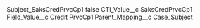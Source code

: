 <?xml version="1.0" encoding="UTF-8"?>
<CustomMetadata xmlns="http://soap.sforce.com/2006/04/metadata" xmlns:xsi="http://www.w3.org/2001/XMLSchema-instance" xmlns:xsd="http://www.w3.org/2001/XMLSchema">
    <label>Subject_SaksCredPrvcCp1</label>
    <protected>false</protected>
    <values>
        <field>CTI_Value__c</field>
        <value xsi:type="xsd:string">SaksCredPrvcCp1</value>
    </values>
    <values>
        <field>Field_Value__c</field>
        <value xsi:type="xsd:string">Credit PrvcCp1</value>
    </values>
    <values>
        <field>Parent_Mapping__c</field>
        <value xsi:type="xsd:string">Case_Subject</value>
    </values>
</CustomMetadata>
